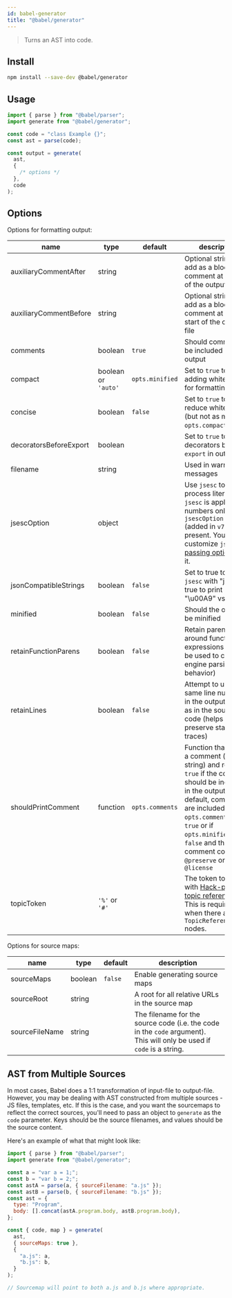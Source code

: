 ```yaml
---
id: babel-generator
title: "@babel/generator"
---
```


> Turns an AST into code.

## Install

```sh
npm install --save-dev @babel/generator
```

## Usage

```js
import { parse } from "@babel/parser";
import generate from "@babel/generator";

const code = "class Example {}";
const ast = parse(code);

const output = generate(
  ast,
  {
    /* options */
  },
  code
);
```

## Options

Options for formatting output:

| name                   | type                | default         | description                                                                                                                                                                                                                                                        |
| ---------------------- | ------------------- | --------------- | ------------------------------------------------------------------------------------------------------------------------------------------------------------------------------------------------------------------------------------------------------------------ |
| auxiliaryCommentAfter  | string              |                 | Optional string to add as a block comment at the end of the output file                                                                                                                                                                                            |
| auxiliaryCommentBefore | string              |                 | Optional string to add as a block comment at the start of the output file                                                                                                                                                                                          |
| comments               | boolean             | `true`          | Should comments be included in output                                                                                                                                                                                                                              |
| compact                | boolean or `'auto'` | `opts.minified` | Set to `true` to avoid adding whitespace for formatting                                                                                                                                                                                                            |
| concise                | boolean             | `false`         | Set to `true` to reduce whitespace (but not as much as `opts.compact`)                                                                                                                                                                                             |
| decoratorsBeforeExport | boolean             |                 | Set to `true` to print decorators before `export` in output.                                                                                                                                                                                                       |
| filename               | string              |                 | Used in warning messages                                                                                                                                                                                                                                           |
| jsescOption            | object              |                 | Use `jsesc` to process literals. `jsesc` is applied to numbers only if `jsescOption.numbers` (added in `v7.9.0`) is present. You can customize `jsesc` by [passing options](https://github.com/mathiasbynens/jsesc#api) to it.                                     |
| jsonCompatibleStrings  | boolean             | `false`         | Set to true to run `jsesc` with "json": true to print "\u00A9" vs. "©";                                                                                                                                                                                            |
| minified               | boolean             | `false`         | Should the output be minified                                                                                                                                                                                                                                      |
| retainFunctionParens   | boolean             | `false`         | Retain parens around function expressions (could be used to change engine parsing behavior)                                                                                                                                                                        |
| retainLines            | boolean             | `false`         | Attempt to use the same line numbers in the output code as in the source code (helps preserve stack traces)                                                                                                                                                        |
| shouldPrintComment     | function            | `opts.comments` | Function that takes a comment (as a string) and returns `true` if the comment should be included in the output. By default, comments are included if `opts.comments` is `true` or if `opts.minified` is `false` and the comment contains `@preserve` or `@license` |
| topicToken             | `'%'` or `'#'`      |                 | The token to use with [Hack-pipe topic references](/docs/en/babel-plugin-proposal-pipeline-operator). This is required when there are any `TopicReference` nodes.

Options for source maps:

| name           | type    | default | description                                                                                                            |
| -------------- | ------- | ------- | ---------------------------------------------------------------------------------------------------------------------- |
| sourceMaps     | boolean | `false` | Enable generating source maps                                                                                          |
| sourceRoot     | string  |         | A root for all relative URLs in the source map                                                                         |
| sourceFileName | string  |         | The filename for the source code (i.e. the code in the `code` argument). This will only be used if `code` is a string. |

## AST from Multiple Sources

In most cases, Babel does a 1:1 transformation of input-file to output-file. However,
you may be dealing with AST constructed from multiple sources - JS files, templates, etc.
If this is the case, and you want the sourcemaps to reflect the correct sources, you'll need
to pass an object to `generate` as the `code` parameter. Keys
should be the source filenames, and values should be the source content.

Here's an example of what that might look like:

```js
import { parse } from "@babel/parser";
import generate from "@babel/generator";

const a = "var a = 1;";
const b = "var b = 2;";
const astA = parse(a, { sourceFilename: "a.js" });
const astB = parse(b, { sourceFilename: "b.js" });
const ast = {
  type: "Program",
  body: [].concat(astA.program.body, astB.program.body),
};

const { code, map } = generate(
  ast,
  { sourceMaps: true },
  {
    "a.js": a,
    "b.js": b,
  }
);

// Sourcemap will point to both a.js and b.js where appropriate.
```
